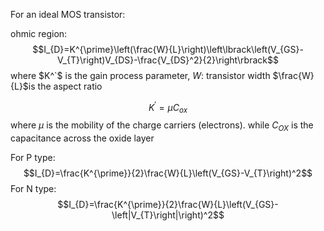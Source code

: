 For an ideal MOS transistor:

ohmic region: $$I_{D}=K^{\prime}\left(\frac{W}{L}\right)\left\lbrack\left(V_{GS}-V_{T}\right)V_{DS}-\frac{V_{DS}^2}{2}\right\rbrack$$
where $K^`$ is the gain process parameter,
$W$: transistor width
$\frac{W}{L}$is the aspect ratio

$$K^{\prime}=\mu C_{ox}$$ where $\mu$ is the mobility of the charge carriers (electrons).
while $C_{OX}$ is the capacitance across the oxide layer

For P type:  $$I_{D}=\frac{K^{\prime}}{2}\frac{W}{L}\left(V_{GS}-V_{T}\right)^2$$
For N type: $$I_{D}=\frac{K^{\prime}}{2}\frac{W}{L}\left(V_{GS}-\left|V_{T}\right|\right)^2$$

